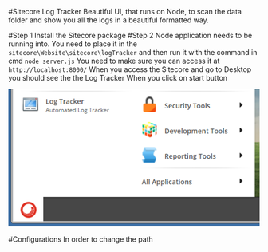 #Sitecore Log Tracker
Beautiful UI, that runs on Node, to scan the data folder and show you all the logs in a beautiful formatted way.

#Step 1 Install the Sitecore package
#Step 2 Node application needs to be running into.
You need to place it in the `sitecore\Website\sitecore\logTracker` and then run it with the command in cmd `node server.js`
You need to make sure you can access it at `http://localhost:8000/`
When you access the Sitecore and go to Desktop you should see the the Log Tracker When you click on start button

![Desktop](/images/desktop.PNG?raw=true "The way it looks in Start Menu")

#Configurations
In order to change the path
